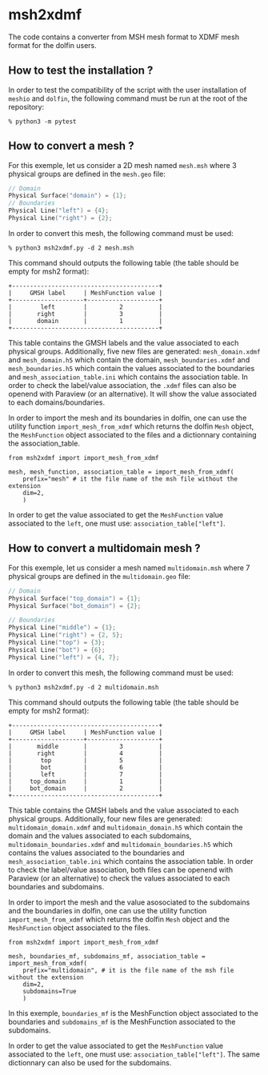 # msh2xdmf

The code contains a converter from MSH mesh format to XDMF mesh format for the dolfin users.

## How to test the installation ?
In order to test the compatibility of the script with the user installation of `meshio` and `dolfin`, the following command must be run at the root of the repository:
```
% python3 -m pytest
```

## How to convert a mesh ?
For this exemple, let us consider a 2D mesh named `mesh.msh` where 3 physical groups are defined in the `mesh.geo` file:
```cpp
// Domain
Physical Surface("domain") = {1};
// Boundaries
Physical Line("left") = {4};
Physical Line("right") = {2};
```
In order to convert this mesh, the following command must be used:
```shell
% python3 msh2xdmf.py -d 2 mesh.msh
```
This command should outputs the following table (the table should be empty for msh2 format):
```
+-----------------------------------------+
|     GMSH label     | MeshFunction value |
+--------------------+--------------------+
|        left        |         2          |
|       right        |         3          |
|       domain       |         1          |
+-----------------------------------------+
```
This table contains the GMSH labels and the value associated to each physical groups. Additionally, five new files are generated: `mesh_domain.xdmf` and `mesh_domain.h5` which contain the domain, `mesh_boundaries.xdmf` and `mesh_boundaries.h5` which contain the values associated to the boundaries and `mesh_association_table.ini` which contains the association table. In order to check the label/value association, the `.xdmf` files can also be openend with Paraview (or an alternative). It will show the value associated to each domains/boundaries.

In order to import the mesh and its boundaries in dolfin, one can use the utility function `import_mesh_from_xdmf` which returns the dolfin `Mesh` object, the `MeshFunction` object associated to the files and a dictionnary containing the association_table.
```python3
from msh2xdmf import import_mesh_from_xdmf

mesh, mesh_function, association_table = import_mesh_from_xdmf(
    prefix="mesh" # it the file name of the msh file without the extension
    dim=2,
    )
```
In order to get the value associated to get the `MeshFunction` value associated to the `left`, one must use: `association_table["left"]`.

## How to convert a multidomain mesh ?
For this exemple, let us consider a mesh named `multidomain.msh` where 7 physical groups are defined in the `multidomain.geo` file:
```cpp
// Domain
Physical Surface("top_domain") = {1};
Physical Surface("bot_domain") = {2};

// Boundaries
Physical Line("middle") = {1};
Physical Line("right") = {2, 5};
Physical Line("top") = {3};
Physical Line("bot") = {6};
Physical Line("left") = {4, 7};
```
In order to convert this mesh, the following command must be used:
```shell
% python3 msh2xdmf.py -d 2 multidomain.msh
```
This command should outputs the following table (the table should be empty for msh2 format):
```
+-----------------------------------------+
|     GMSH label     | MeshFunction value |
+--------------------+--------------------+
|       middle       |         3          |
|       right        |         4          |
|        top         |         5          |
|        bot         |         6          |
|        left        |         7          |
|     top_domain     |         1          |
|     bot_domain     |         2          |
+-----------------------------------------+
```
This table contains the GMSH labels and the value associated to each physical groups. Additionally, four new files are generated: `multidomain_domain.xdmf` and `multidomain_domain.h5` which contain the domain and the values associated to each subdomains, `multidomain_boundaries.xdmf` and `multidomain_boundaries.h5` which contains the values associated to the boundaries and `mesh_association_table.ini` which contains the association table. In order to check the label/value association, both files can be openend with Paraview (or an alternative) to check the values associated to each boundaries and subdomains.

In order to import the mesh and the value asosociated to the subdomains and the boundaries in dolfin, one can use the utility function `import_mesh_from_xdmf` which returns the dolfin `Mesh` object and the `MeshFunction` object associated to the files.
```python3
from msh2xdmf import import_mesh_from_xdmf

mesh, boundaries_mf, subdomains_mf, association_table = import_mesh_from_xdmf(
    prefix="multidomain", # it is the file name of the msh file without the extension
    dim=2,
    subdomains=True
    )
```
In this exemple, `boundaries_mf` is the MeshFunction object associated to the boundaries and `subdomains_mf` is the MeshFunction associated to the subdomains.

In order to get the value associated to get the `MeshFunction` value associated to the `left`, one must use: `association_table["left"]`. The same dictionnary can also be used for the subdomains.

